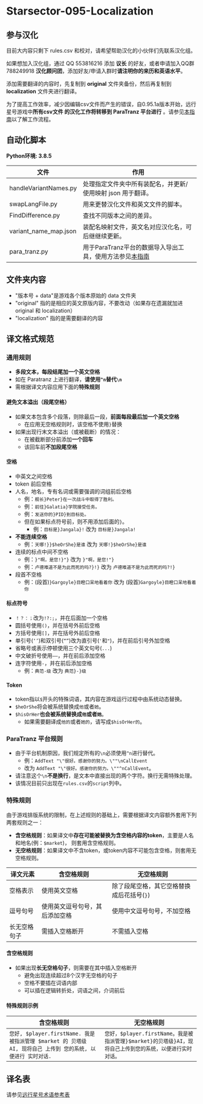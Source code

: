 ﻿# Starsector-095-Localization

## 参与汉化

目前大内容只剩下 rules.csv 和校对，请希望帮助汉化的小伙伴们先联系汉化组。

如果想加入汉化组，通过 QQ 553816216 添加 **议长** 的好友，或者申请加入QQ群 788249918 **汉化顾问团**，添加好友/申请入群时**请注明你的来历和英语水平**。

添加需要翻译的内容时，先复制到 **original** 文件夹备份，然后再复制到 **localization** 文件夹进行翻译。

为了提高工作效率，减少因编辑csv文件而产生的错误，自0.95.1a版本开始，远行星号游戏中**所有csv文件 的汉化工作将转移到 ParaTranz 平台进行**
。请参见[本指南](para_tranz/docs/readme.md)以了解工作流程。

## 自动化脚本

**Python环境: 3.8.5**

| 文件                  | 作用                                                                                     |
|-----------------------|------------------------------------------------------------------------------------------|
| handleVariantNames.py | 处理指定文件夹中所有装配名，并更新/使用映射 json 用于翻译。                              |
| swapLangFile.py       | 用来更替汉化文件和英文文件的脚本。                                                       |
| FindDifference.py     | 查找不同版本之间的差异。                                                                 |
| variant_name_map.json | 装配名映射文件，英文名对应汉化名，可后继继续更新。                                       |
| para_tranz.py         | 用于ParaTranz平台的数据导入导出工具，使用方法参见[本指南](para_tranz/docs/readme.md)   |

## 文件夹内容

* "版本号 + data"是游戏各个版本原始的 data 文件夹
* "original" 指的是相应的英文原版内容，不要改动（如果存在遗漏就加进 original 和 localization）
* "localization" 指的是需要翻译的内容

## 译文格式规范

### 通用规则

- **多段文本，每段结尾加一个英文空格**
- 如在 Paratranz 上进行翻译，**请使用`^n`替代`\n`**
- 需根据译文内容应用下面的**特殊规则**

#### 避免文本溢出（段尾空格）

- 如果文本包含多个段落，则除最后一段，**前面每段最后加一个英文空格**
    - 在应用无空格规则时，该空格不使用`}`替换
- 如果出现行末文本溢出（或被截断）的情况：
    - 在被截断部分前添加**一个回车**
    - 该回车前**不加段尾空格**

#### 空格

- 中英文之间空格
- token 前后空格
- 人名，地名，专有名词或需要强调的词组前后空格
    - 例：`舰长}Peter}在一次战斗中取得了胜利。`
    - 例：`前往}Galatia}学院接受任务。`
    - 例：`发送你的}PID}到目标处。`
    - 但在如果标点符号前，则不用添加后面的`}`。
        - 例：`目标是}Jangala}!` 改为 `目标是}Jangala!`
- **不能连续空格**
    - 例：`天哪!}}$heOrShe}是谁` 改为 `天哪!}$heOrShe}是谁`
- 连续的标点中间不空格
    - 例：`}"啊，是您!}"}` 改为 `}"啊，是您!"}`
    - 例：`卢德难道不是为此而死的吗?}!}` 改为 `卢德难道不是为此而死的吗?!}`
- 段首不空格
    - 例：(段首)`}Gargoyle}目瞪口呆地看着你` 改为 (段首)`Gargoyle}目瞪口呆地看着你`

#### 标点符号

- `！？：；`改为`!?:;`，并在后面加一个空格
- 圆括号使用`()`，并在括号外前后空格
- 方括号使用`[]`，并在括号外前后空格
- 单引号(`‘’`)和双引号(`“”`)改为直引号(`'`和`"`)，并在前后引号外加空格
- 省略号或表示停顿使用三个英文句号(`...`)
- 中文破折号使用`——`，并在前后添加空格
- 连字符使用`-`，并在前后添加空格
    - 例：`典范-级` 改为 `典范}-}级`

#### Token

- token指以`$`开头的特殊词语，其内容在游戏运行过程中由系统动态替换。
- `$heOrShe`将会被系统替换成`他`或者`她`。
- `$hisOrHer`**也会被系统替换成`他`或者`她`**。
    - 如果需要翻译成`他的`或者`她的`，请写成`$hisOrHer的`。

### ParaTranz 平台规则

- 由于平台机制原因，我们规定所有的`\n`必须使用`^n`进行替代。
    - 例：`AddText "\"很好。感谢你的努力。\""\nCallEvent` 
    - 改为
      `AddText "\"很好。感谢你的努力。\""^nCallEvent`。
- 请注意这个`\n`**不是换行**，是文本中直接出现的两个字符。换行无需特殊处理。
- 该情况目前只出现在`rules.csv`的`script`列中。

### 特殊规则

由于游戏排版系统的限制，在上述规则的基础上，需要根据译文内容额外套用下列两套规则之一：

- **含空格规则**：如果译文中**存在可能被替换为含空格内容的token**，主要是人名和地名(例：`$market`)， 则套用含空格规则。
- **无空格规则**：如果译文中不含token，或token内容不可能包含空格，则套用无空格规则。

| 译文元素   | 含空格规则           | 无空格规则                   |
|--------|-----------------|-------------------------|
| 空格表示   | 使用英文空格          | 除了段尾空格，其它空格替换成后花括号(`}`) |
| 逗号句号   | 使用英文逗号句号，其后添加空格 | 使用中文逗号句号，不加空格           |
| 长无空格句子 | 需插入空格断开         | 不需插入空格                  |

#### 含空格规则

- 如果出现**长无空格句子**，则需要在其中插入空格断开
  - 避免出现连续超过8个汉字无空格的句子
  - 空格不要插在词语内部
  - 可以插在逻辑转折处，词语之间，介词前后

#### 特殊规则示例

|含空格规则     |无空格规则     |
|-----|-----|
|`您好, $player.firstName. 我是被指派管理 $market 的 贝塔级 AI, 现将自己 上传到 您的系统, 以便进行 实时对话.`|`您好，$player.firstName。我是被指派管理}$market}的贝塔级}AI，现将自己上传到您的系统，以便进行实时对话。`     |


## 译名表

请参见[远行星号术语参考表](https://paratranz.cn/projects/3489/terms)
